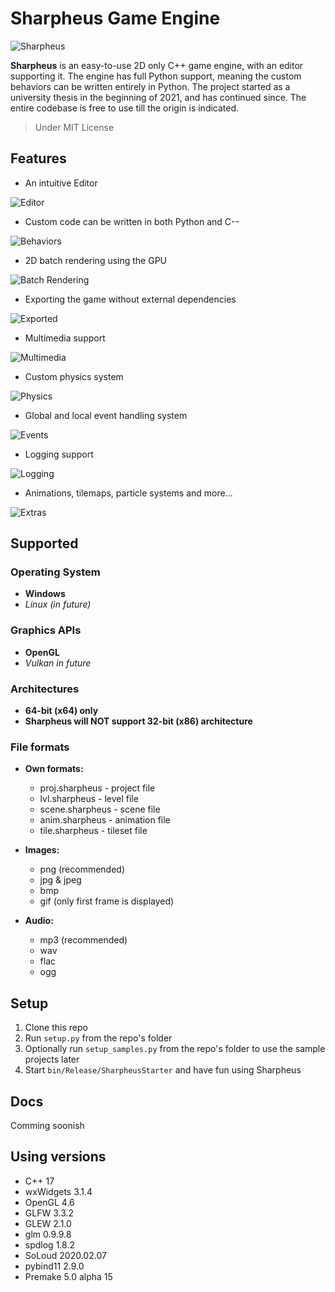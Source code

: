 # Sharpheus Game Engine

![Sharpheus](/Assets/Branding/sharpheus_long_logo.png?raw=true "Sharpheus")

**Sharpheus** is an easy-to-use 2D only C++ game engine, with an editor supporting it. The engine has full Python support, meaning the custom behaviors can be written entirely in Python. The project started as a university thesis in the beginning of 2021, and has continued since. The entire codebase is free to use till the origin is indicated.

> Under MIT License

## Features

- An intuitive Editor

![Editor](/Assets/Branding/editor.png?raw=true "Editor")

- Custom code can be written in both Python and C--

![Behaviors](/Assets/Branding/behaviors.png?raw=true "Behaviors")

- 2D batch rendering using the GPU

![Batch Rendering](/Assets/Branding/batch.png?raw=true "Batch Rendering")

- Exporting the game without external dependencies

![Exported](/Assets/Branding/exported.png?raw=true "Exported")

- Multimedia support

![Multimedia](/Assets/Branding/sounds.png?raw=true "Multimedia")

- Custom physics system

![Physics](/Assets/Branding/physics.png?raw=true "Physics")

- Global and local event handling system

![Events](/Assets/Branding/events.png?raw=true "Events")

- Logging support

![Logging](/Assets/Branding/logging.png?raw=true "Logging")

- Animations, tilemaps, particle systems and more...

![Extras](/Assets/Branding/extras.png?raw=true "Extras")

## Supported

### Operating System

- **Windows**
- *Linux (in future)*

### Graphics APIs

- **OpenGL**
- *Vulkan in future*

### Architectures

- **64-bit (x64) only**
- **Sharpheus will NOT support 32-bit (x86) architecture**

### File formats

- **Own formats:**

  - proj.sharpheus - project file
  - lvl.sharpheus - level file
  - scene.sharpheus - scene file
  - anim.sharpheus - animation file
  - tile.sharpheus - tileset file

- **Images:**

  - png (recommended)
  - jpg & jpeg
  - bmp
  - gif (only first frame is displayed)

- **Audio:**

  - mp3 (recommended)
  - wav
  - flac
  - ogg

## Setup

1. Clone this repo
1. Run `setup.py` from the repo's folder
1. Optionally run `setup_samples.py` from the repo's folder to use the sample projects later
1. Start `bin/Release/SharpheusStarter` and have fun using Sharpheus

## Docs

Comming soonish

## Using versions

- C++ 17
- wxWidgets 3.1.4
- OpenGL 4.6
- GLFW 3.3.2
- GLEW 2.1.0
- glm 0.9.9.8
- spdlog 1.8.2
- SoLoud 2020.02.07
- pybind11 2.9.0
- Premake 5.0 alpha 15

